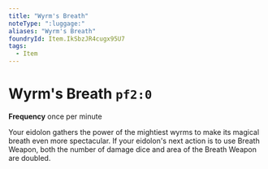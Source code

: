 ```yaml
---
title: "Wyrm's Breath"
noteType: ":luggage:"
aliases: "Wyrm's Breath"
foundryId: Item.IkSbzJR4cugx95U7
tags:
  - Item
---
```


# Wyrm's Breath `pf2:0`

**Frequency** once per minute

Your eidolon gathers the power of the mightiest wyrms to make its magical breath even more spectacular. If your eidolon's next action is to use Breath Weapon, both the number of damage dice and area of the Breath Weapon are doubled.
